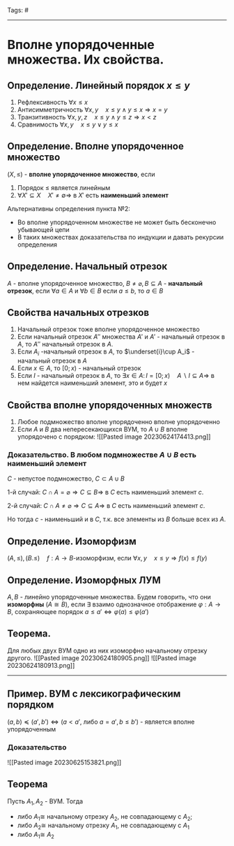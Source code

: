 Tags: #

---
# Вполне упорядоченные множества. Их свойства.

## Определение. Линейный порядок $x \leq y$ 
1) Рефлексивность $\forall x \leq x$ 
2) Антисимметричность $\forall x,y\quad x\leq y \wedge y \leq x \Rightarrow x = y$
3) Транзитивность $\forall x,y,z \quad x \leq y \wedge y\leq z \Rightarrow x < z$
4) Сравнимость $\forall x,y \quad x \leq y \lor y \leq x$

## Определение. Вполне упорядоченное множество
$(X,\leq)$ - **вполне упорядоченное множество**, если
1) Порядок $\leq$ является линейным
2) $\forall X'\subseteq X \quad X'\neq\emptyset \Rightarrow$ в $X'$ есть **наименьший элемент**

Альтернативны определения пункта №2:
* Во вполне упорядоченном множестве не может быть бесконечно убывающей цепи
* В таких множествах доказательства по индукции и давать рекурсии определения

## Определение. Начальный отрезок
$A$ - вполне упорядоченное множество, $B\neq\varnothing, B \subseteq A$ - **начальный отрезок**, если $\forall a \in A$ и $\forall b \in B$ если $a\leq b$, то $a\in B$

## Свойства начальных отрезков
1. Начальный отрезок тоже вполне упорядоченное множество
2. Если начальный отрезок $A''$ множества $A'$ и $A'$ - начальный отрезок в $A$, то $A''$ начальный отрезок в $A$.
3. Если $A_i$ -начальный отрезок в $A$, то $\underset{i}\cup A_i$ - начальный отрезок в $A$
4. Если $x \in A$, то $[0; x)$ - начальный отрезок
5. Если $I$ - начальный отрезок в $A$, то $\exists x \in A: \, I=[0;x) \quad A \backslash I \subseteq A \Rightarrow$ в нем найдется наименьший элемент, это и будет $x$

## Свойства вполне упорядоченных множеств
1. Любое подмножество вполне упорядоченно вполне упорядоченно
2. Если $A$ и $B$ два непересекающихся ВУМ, то $A\cup B$ вполне упорядочено с порядком: 
![[Pasted image 20230624174413.png]] 

### Доказательство. В любом подмножестве $A\cup B$ есть наименьший элемент
$C$ - непустое подмножество, $C\subset A\cup B$ 

1-й случай:
$C\cap A = \varnothing \Rightarrow C \subseteq B \Rightarrow$  в $C$ есть наименьший элемент $c$.

2-й случай:
$C\cap A \neq \varnothing \Rightarrow C \subseteq A \Rightarrow$  в $C$ есть наименьший элемент $c$.

Но тогда $c$ - наименьший и в $C$, т.к. все элементы из $B$ больше всех из $A$.

## Определение. Изоморфизм
$(A, \leq), (B. \leq) \quad f:A\rightarrow B$-изоморфизм, если $\forall x,y \quad x\leq y \Rightarrow f(x) \leq f(y)$

## Определение. Изоморфных ЛУМ
$A, B$ - линейно упорядоченные множества. Будем говорить, что они **изоморфны** ($A \cong B$), если $\exists$ взаимо однозначное отображение $\varphi: A \rightarrow B$, сохраняющее порядок $a \leq a' \Leftrightarrow \varphi(a) \leq \varphi(a')$

## Теорема.
Для любых двух ВУМ одно из них изоморфно начальному отрезку другого.
![[Pasted image 20230624180905.png]]
![[Pasted image 20230624180913.png]]

---
## Пример. ВУМ с лексикографическим порядком
$(a,b) \preccurlyeq (a',b') \Leftrightarrow (a < a'$, либо $a=a', b \leq b')$ - является вполне упорядоченным
### Доказательство
![[Pasted image 20230625153821.png]]

## Теорема
Пусть $A_1, A_2$ - ВУМ. Тогда 
* либо $A_1 \cong$ начальному отрезку $A_2$, не совпадающему с $A_2$; 
* либо $A_2 \cong$ начальному отрезку $A_1$, не совпадающему с $A_1$
* либо $A_1 \cong$  $A_2$

